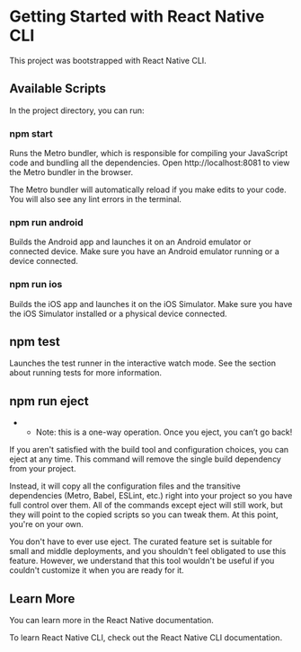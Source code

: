 # Getting Started with React Native CLI

This project was bootstrapped with React Native CLI.

## Available Scripts

In the project directory, you can run:

### npm start

Runs the Metro bundler, which is responsible for compiling your JavaScript code and bundling all the dependencies.
Open http://localhost:8081 to view the Metro bundler in the browser.

The Metro bundler will automatically reload if you make edits to your code.
You will also see any lint errors in the terminal.

### npm run android

Builds the Android app and launches it on an Android emulator or connected device.
Make sure you have an Android emulator running or a device connected.

### npm run ios

Builds the iOS app and launches it on the iOS Simulator.
Make sure you have the iOS Simulator installed or a physical device connected.

## npm test

Launches the test runner in the interactive watch mode.
See the section about running tests for more information.

## npm run eject

- - Note: this is a one-way operation. Once you eject, you can’t go back!

If you aren't satisfied with the build tool and configuration choices, you can eject at any time. This command will remove the single build dependency from your project.

Instead, it will copy all the configuration files and the transitive dependencies (Metro, Babel, ESLint, etc.) right into your project so you have full control over them. All of the commands except eject will still work, but they will point to the copied scripts so you can tweak them. At this point, you're on your own.

You don't have to ever use eject. The curated feature set is suitable for small and middle deployments, and you shouldn't feel obligated to use this feature. However, we understand that this tool wouldn't be useful if you couldn't customize it when you are ready for it.

## Learn More

You can learn more in the React Native documentation.

To learn React Native CLI, check out the React Native CLI documentation.
